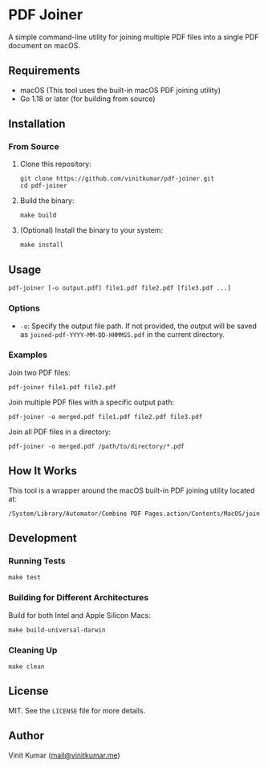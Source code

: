 # PDF Joiner

A simple command-line utility for joining multiple PDF files into a single PDF document on macOS.

## Requirements

- macOS (This tool uses the built-in macOS PDF joining utility)
- Go 1.18 or later (for building from source)

## Installation

### From Source

1. Clone this repository:
   ```
   git clone https://github.com/vinitkumar/pdf-joiner.git
   cd pdf-joiner
   ```

2. Build the binary:
   ```
   make build
   ```

3. (Optional) Install the binary to your system:
   ```
   make install
   ```

## Usage

```
pdf-joiner [-o output.pdf] file1.pdf file2.pdf [file3.pdf ...]
```

### Options

- `-o`: Specify the output file path. If not provided, the output will be saved as `joined-pdf-YYYY-MM-DD-HHMMSS.pdf` in the current directory.

### Examples

Join two PDF files:
```
pdf-joiner file1.pdf file2.pdf
```

Join multiple PDF files with a specific output path:
```
pdf-joiner -o merged.pdf file1.pdf file2.pdf file3.pdf
```

Join all PDF files in a directory:
```
pdf-joiner -o merged.pdf /path/to/directory/*.pdf
```

## How It Works

This tool is a wrapper around the macOS built-in PDF joining utility located at:
```
/System/Library/Automator/Combine PDF Pages.action/Contents/MacOS/join
```

## Development

### Running Tests

```
make test
```

### Building for Different Architectures

Build for both Intel and Apple Silicon Macs:
```
make build-universal-darwin
```

### Cleaning Up

```
make clean
```

## License

MIT. See the `LICENSE` file for more details.

## Author

Vinit Kumar  (mail@vinitkumar.me)

